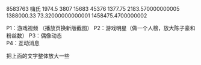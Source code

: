

8583763	嗨氏	1974.5	3807	15683	45376	1377.75	2183.570000000005	1388000.33	73.32000000000001	1458475.4700000002



P1：游戏视频 （播放页换新版截图）
P2：游戏明星（做一个人榜，放大陈子豪和粉丝数）
P3：偶像动态   
P4：互动消息  

把上面的文字整体放大一些